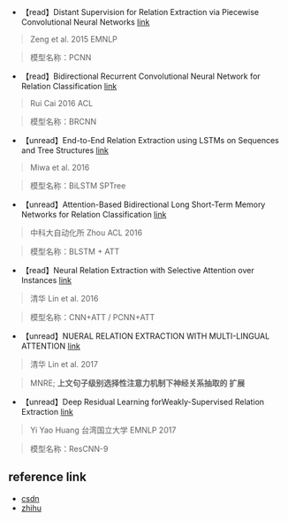 + 【read】Distant Supervision for Relation Extraction via Piecewise Convolutional Neural Networks 
[link](http://aclweb.org/anthology/D/D15/D15-1203.pdf)
>Zeng et al. 2015 EMNLP

>模型名称：PCNN
+ 【read】Bidirectional Recurrent Convolutional Neural Network for Relation Classification
[link](http://www.aclweb.org/anthology/P/P16/P16-1072.pdf)
>Rui Cai 2016 ACL

>模型名称：BRCNN
+ 【unread】End-to-End Relation Extraction using LSTMs on Sequences and Tree Structures
[link](http://www.aclweb.org/anthology/P/P16/P16-1105.pdf)
>Miwa et al. 2016

>模型名称：BiLSTM SPTree
+ 【unread】Attention-Based Bidirectional Long Short-Term Memory Networks for Relation Classification
[link](http://www.aclweb.org/anthology/P16-2034)
>中科大自动化所 Zhou ACL 2016

>模型名称：BLSTM + ATT
+ 【read】Neural Relation Extraction with Selective Attention over Instances
[link](http://www.aclweb.org/anthology/P16-1200)
>清华 Lin et al. 2016

>模型名称：CNN+ATT / PCNN+ATT
+ 【unread】NUERAL RELATION EXTRACTION WITH MULTI-LINGUAL ATTENTION
[link](http://nlp.csai.tsinghua.edu.cn/~lyk/publications/acl2017_mnre.pdf)
>清华 Lin et al. 2017

>MNRE; **上文句子级别选择性注意力机制下神经关系抽取的 扩展**
+ 【unread】Deep Residual Learning forWeakly-Supervised Relation Extraction
[link]()
>Yi Yao Huang 台湾国立大学 EMNLP 2017 

>模型名称：ResCNN-9

## reference link
+ [csdn](https://blog.csdn.net/yuxuan_hulu/article/details/82783810)
+ [zhihu](https://zhuanlan.zhihu.com/p/29970617)

